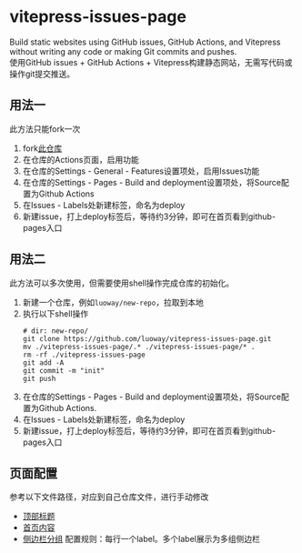 # vitepress-issues-page
Build static websites using GitHub issues, GitHub Actions, and Vitepress without writing any code or making Git commits and pushes.  
使用GitHub issues + GitHub Actions + Vitepress构建静态网站，无需写代码或操作git提交推送。  

## 用法一
此方法只能fork一次

1. fork[此仓库](https://github.com/luoway/vitepress-issues-page)
2. 在仓库的Actions页面，启用功能
3. 在仓库的Settings - General - Features设置项处，启用Issues功能
4. 在仓库的Settings - Pages - Build and deployment设置项处，将Source配置为Github Actions
5. 在Issues - Labels处新建标签，命名为deploy
6. 新建issue，打上deploy标签后，等待约3分钟，即可在首页看到github-pages入口

## 用法二
此方法可以多次使用，但需要使用shell操作完成仓库的初始化。

1. 新建一个仓库，例如`luoway/new-repo`，拉取到本地
2. 执行以下shell操作
    ```shell
    # dir: new-repo/
    git clone https://github.com/luoway/vitepress-issues-page.git
    mv ./vitepress-issues-page/.* ./vitepress-issues-page/* .
    rm -rf ./vitepress-issues-page
    git add -A
    git commit -m "init"
    git push
    ```
3. 在仓库的Settings - Pages - Build and deployment设置项处，将Source配置为Github Actions.
4. 在Issues - Labels处新建标签，命名为deploy
5. 新建issue，打上deploy标签后，等待约3分钟，即可在首页看到github-pages入口

## 页面配置

参考以下文件路径，对应到自己仓库文件，进行手动修改

- [顶部标题](https://github.com/luoway/vitepress-issues-page/blob/main/docs/.vitepress/config.js#L7)
- [首页内容](https://github.com/luoway/vitepress-issues-page/blob/main/docs/index.md)
- [侧边栏分组](https://github.com/luoway/vitepress-issues-page/blob/main/.labelrc) 配置规则：每行一个label。多个label展示为多组侧边栏